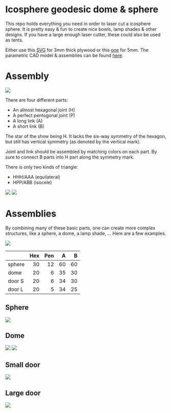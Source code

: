 Icosphere geodesic dome & sphere
================================

This repo holds everything you need in order to laser cut a icosphere sphere.
It is pretty easy & fun to create nice bowls, lamp shades & other designs.
If you have a large enough laser cutter, these could also be used as tents.

Either use this [SVG](dome.optimized.3mm.svg) for 3mm thick plywood or
this [one](dome.optimized.5mm.svg) for 5mm.
The parametric CAD model & assemblies can be found [here](https://cad.onshape.com/documents/7377d9bafdc80062fd4d204b/w/da809865bdc5b99c808a6af8/e/ccd00756ccc5297e948bee5e).


# Assembly

![](screenshots/dome_color_parts.png)

There are four different parts:
* An almost hexagonal joint (H)
* A perfect pentogonal joint (P)
* A long link (A)
* A short link (B)

The star of the show being H.
It lacks the six-way symmetry of the hexagon, but still has vertical symmetry (as denoted by the vertical mark).

Joint and link should be assembled by matching colors on each part.
By sure to connect B parts into H part along the symmetry mark.

There is only two kinds of triangle:
* HHH/AAA (equilateral)
* HPP/ABB (isocele)

![](screenshots/triangle_aaa.png)
![](screenshots/triangle_abb.png)

# Assemblies

By combining many of these basic parts, one can create more complex structures, like a sphere, a dome, a lamp shade, ...
Here are a few examples.

![](screenshots/dome_halfass.png)

|        |  Hex |  Pen |    A |    B |
| :----- | ---: | ---: | ---: | ---: |
| sphere |   30 |   12 |   60 |   60 |
| dome   |   20 |    6 |   35 |   30 |
| door S |   20 |    6 |   34 |   30 |
| door L |   20 |    5 |   34 |   25 |

## Sphere

![](screenshots/sphere.png)

## Dome

![](screenshots/dome.png)
![](screenshots/dome_assembly.png)

## Small door

![](screenshots/small_door.png)

## Large door

![](screenshots/large_door.png)
